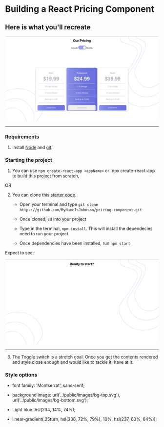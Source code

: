 # Building a React Pricing Component

## Here is what you'll recreate

![](./public/images/Screenshot.png)

---

### Requirements

1. Install [Node](https://nodejs.org/en/download/) and [git](https://github.com/git-guides/install-git).

### Starting the project

1. You can use `npm create-react-app <appName>` or `npx create-react-app <appName> to build this project from scratch,

OR

2. You can clone this [starter code](https://github.com/MyNameIsJohnson/pricing-component).

   - Open your terminal and type `git clone https://github.com/MyNameIsJohnson/pricing-component.git `

   - Once cloned, `cd` into your project

   - Type in the terminal, `npm install`. This will install the dependecies need to run your project

   - Once dependencies have been installed, run `npm start`

Expect to see:

![](./public/images/screenshot1.png)

---

3. The Toggle switch is a stretch goal. Once you get the contents rendered and style close enough and would like to tackle it, have at it.

### Style options

- font family: 'Montserrat', sans-serif;
- background image: url('../public/images/bg-top.svg'), url('../public/images/bg-bottom.svg');

- Light blue: hsl(234, 14%, 74%);

- linear-gradient(.25turn, hsl(236, 72%, 79%), 10%, hsl(237, 63%, 64%));
